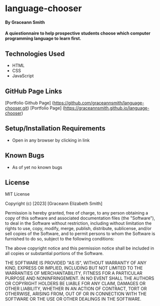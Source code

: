 # language-chooser


#### By **Graceann Smith**

#### A quiestionnaire to help prospective students choose which computer programming language to learn first.

## Technologies Used

* HTML
* CSS
* JavaScript


## GitHub Page Links

[Portfolio Github Page] 
(https://github.com/graceannsmith/language-chooser.git)
[Portfolio Page] 
(https://graceannsmith.github.io/language-chooser)

## Setup/Installation Requirements

* Open in any browser by clicking in link




## Known Bugs

* As of yet no known bugs
  

## License

MIT License

Copyright (c) [2023] [Graceann Elizabeth Smith]

Permission is hereby granted, free of charge, to any person obtaining a copy
of this software and associated documentation files (the "Software"), to deal
in the Software without restriction, including without limitation the rights
to use, copy, modify, merge, publish, distribute, sublicense, and/or sell
copies of the Software, and to permit persons to whom the Software is
furnished to do so, subject to the following conditions:

The above copyright notice and this permission notice shall be included in all
copies or substantial portions of the Software.

THE SOFTWARE IS PROVIDED "AS IS", WITHOUT WARRANTY OF ANY KIND, EXPRESS OR
IMPLIED, INCLUDING BUT NOT LIMITED TO THE WARRANTIES OF MERCHANTABILITY,
FITNESS FOR A PARTICULAR PURPOSE AND NONINFRINGEMENT. IN NO EVENT SHALL THE
AUTHORS OR COPYRIGHT HOLDERS BE LIABLE FOR ANY CLAIM, DAMAGES OR OTHER
LIABILITY, WHETHER IN AN ACTION OF CONTRACT, TORT OR OTHERWISE, ARISING FROM,
OUT OF OR IN CONNECTION WITH THE SOFTWARE OR THE USE OR OTHER DEALINGS IN THE
SOFTWARE.
